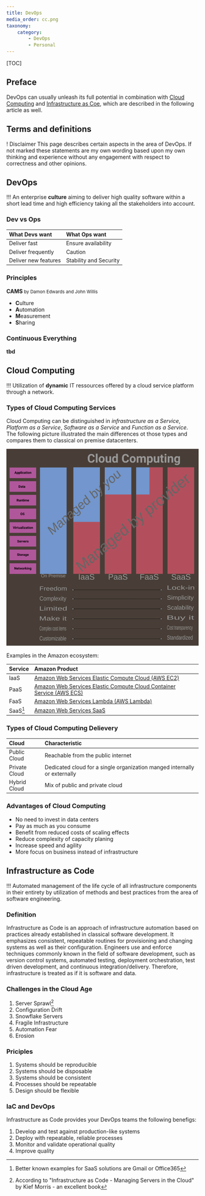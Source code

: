 ```yaml
---
title: DevOps
media_order: cc.png
taxonomy:
    category:
        - DevOps
        - Personal
---
```


[TOC]

## Preface

DevOps can usually unleash its full potential in combination with [Cloud Computing](#cloud-computing) and [Infrastructure as Coe](#infrastructure-as-code), which are described in the following article as well.

## Terms and definitions
! Disclaimer
This page describes certain aspects in the area of DevOps. If not marked these statements are my own wording based upon my own thinking and experience without any engagement with respect to correctness and other opinions.

## DevOps

!!! An enterprise **culture** aiming to deliver high quality software within a short lead time and high efficiency taking all the stakeholders into account.

### Dev vs Ops

| What Devs want | What Ops want |
|  :-----          |  :-----          |
| Deliver fast | Ensure availability |
| Deliver frequently | Caution |
| Deliver new features | Stability and Security |

### Principles

**CAMS**<small> by Damon Edwards and John Willis</small>

- **C**ulture
- **A**utomation
- **M**easurement
- **S**haring

### Continuous Everything

**tbd**

## Cloud Computing

!!! Utilization of **dynamic** IT ressources offered by a cloud service platform through a network.

### Types of Cloud Computing Services
Cloud Computing can be distinguished in *infrastructure as a Service*, *Platform as a Service*, *Software as a Service* and *Function as a Service*. The following picture illustrated the main differences ot those types and compares them to classical on premise datacenters.

![Image link](cc.png?link&cropResize=300,400)

Examples in the Amazon ecosystem:

|  Service |  Amazon Product |
|  :-----          |  :-----          |
|  IaaS |  [Amazon Web Services Elastic Compute Cloud (AWS EC2)](https://aws.amazon.com/de/ec2/?nc2=h_m1) |
|  PaaS |  [Amazon Web Services Elastic Compute Cloud Container Service (AWS ECS)](https://aws.amazon.com/de/ecs/?nc2=h_m1) |
|  FaaS | [Amazon Web Services Lambda (AWS Lambda)](https://aws.amazon.com/lambda/)|
|  SaaS[^1] |  [Amazon Web Services SaaS](https://aws.amazon.com/de/partners/saas-on-aws/) |

### Types of Cloud Computing Delievery

| Cloud | Characteristic |
|  :-----          |  :-----          |
| Public Cloud | Reachable from the public internet |
| Private Cloud | Dedicated cloud for a single organization manged internally or externally |
| Hybrid Cloud | Mix of public and private cloud |

### Advantages of Cloud Computing

- No need to invest in data centers
- Pay as much as you consume
- Benefit from reduced costs of scaling effects
- Reduce complexity of capacity planing
- Increase speed and agility
- More focus on business instead of infrastructure

## Infrastructure as Code

!!! Automated management of the life cycle of all infrastructure components in their entirety by utilization of methods and best practices from the area of software engineering.

### Definition

Infrastructure as Code is an approach of infrastructure automation based on practices already established in classical software development. It emphasizes consistent, repeatable routines for provisioning and changing systems as well as their configuration. Engineers use and enforce techniques commonly known in the field of software development, such as version control systems, automated testing, deployment orchestration, test driven development, and continuous integration/delivery. Therefore, infrastructure is treated as if it is software and data.

### Challenges in the Cloud Age

1. Server Sprawl[^2]
2. Configuration Drift
3. Snowflake Servers
4. Fragile Infrastructure
5. Automation Fear
6. Erosion

### Priciples

1. Systems should be reproducible
2. Systems should be disposable
3. Systems should be consistent
4. Processes should be repeatable
5. Design should be flexible

### IaC and DevOps

Infrastructure as Code provides your DevOps teams the following benefigs:

1. Develop and test against production-like systems
2. Deploy with repeatable, reliable processes
3. Monitor and validate operational quality
4. Improve quality


[^1]: Better known examples for SaaS solutions are Gmail or Office365
[^2]: According to "Infrastructure as Code - Managing Servers in the Cloud" by Kief Morris - an excellent book